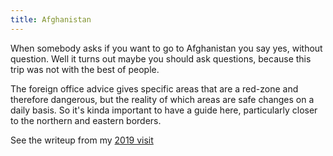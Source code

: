 ```yaml
---
title: Afghanistan
---
```


When somebody asks if you want to go to Afghanistan you say yes, without question. Well it turns out maybe you should ask questions, because this trip was not with the best of people.

The foreign office advice gives specific areas that are a red-zone and therefore dangerous, but the reality of which areas are safe changes on a daily basis. So it's kinda important to have a guide here, particularly closer to the northern and eastern borders.

See the writeup from my [2019 visit](https://wheresalice.medium.com/vacationing-in-afghanistan-6fffe9bf7569)
